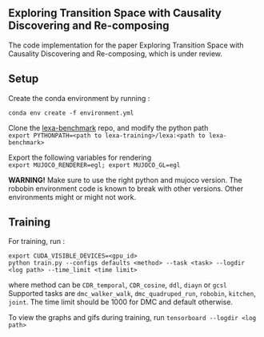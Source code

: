 ## Exploring Transition Space with Causality Discovering and Re-composing

The code implementation for the paper Exploring Transition Space with Causality Discovering and Re-composing, which is under review.

## Setup

Create the conda environment by running : 

```
conda env create -f environment.yml
```

Clone the [lexa-benchmark](https://github.com/orybkin/lexa-benchmark) repo, and modify the python path   
`export PYTHONPATH=<path to lexa-training>/lexa:<path to lexa-benchmark>`  

Export the following variables for rendering  
`export MUJOCO_RENDERER=egl; export MUJOCO_GL=egl`

**WARNING!** Make sure to use the right python and mujoco version. The robobin environment code is known to break with other versions. Other environments might or might not work.

## Training
For training, run : 

```
export CUDA_VISIBLE_DEVICES=<gpu_id>  
python train.py --configs defaults <method> --task <task> --logdir <log path> --time_limit <time limit>
```

where method can be `CDR_temporal`, `CDR_cosine`, `ddl`, `diayn` or `gcsl`   
Supported tasks are `dmc_walker_walk`, `dmc_quadruped_run`, `robobin`, `kitchen`, `joint`. The time limit should be 1000 for DMC and default otherwise.

To view the graphs and gifs during training, run `tensorboard --logdir <log path>`


